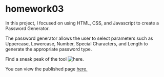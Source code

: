 # homework03
In this project, I focused on using HTML, CSS, and Javascript to create a Password Generator.

The password generator allows the user to select parameters such as Uppercase, Lowercase, Number, Special Characters, and Length to generate the appropriate password type.

Find a sneak peak of the tool ![here.](/Users/selmaburke/Desktop/HW3-Ex.png)

You can view the published page [here.](https://selburke.github.io/homework03/)

